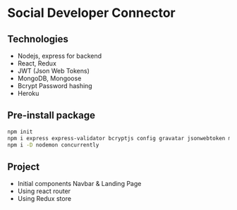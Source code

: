 # Social Developer Connector

## Technologies
- Nodejs, express for backend
- React, Redux
- JWT (Json Web Tokens)
- MongoDB, Mongoose
- Bcrypt Password hashing
- Heroku

## Pre-install package

```bash
npm init
npm i express express-validator bcryptjs config gravatar jsonwebtoken mongoose request
npm i -D nodemon concurrently
```

## Project

- Initial components Navbar & Landing Page
- Using react router
- Using Redux store
